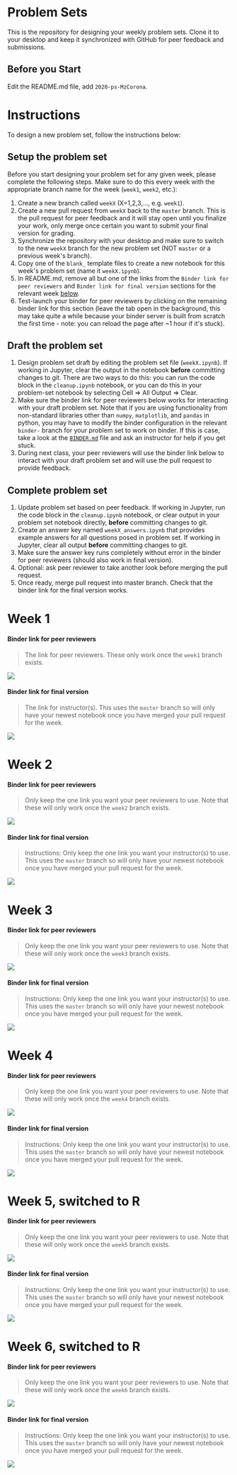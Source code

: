 # Problem Sets

This is the repository for designing your weekly problem sets. Clone it to your desktop and keep it synchronized with GitHub for peer feedback and submissions.

## Before you Start

Edit the README.md file, add `2020-ps-MzCorona`.

# Instructions

To design a new problem set, follow the instructions below:

## Setup the problem set

Before you start designing your problem set for any given week, please complete the following steps. Make sure to do this every week with the appropriate branch name for the week (`week1`, `week2`, etc.):

1. Create a new branch called `weekX` (X=1,2,3,..., e.g. `week1`).
2. Create a new pull request from `weekX` back to the `master` branch. This is the pull request for peer feedback and it will stay open until you finalize your work, only merge once certain you want to submit your final version for grading.
3. Synchronize the repository with your desktop and make sure to switch to the new `weekX` branch for the new problem set (NOT `master` or a previous week's branch).
4. Copy one of the `blank_` template files to create a new notebook for this week's problem set (name it `weekX.ipynb`).
5. In README.md, remove all but one of the links from the `Binder link for peer reviewers` and `Binder link for final version` sections for the relevant week [below](#week-1).
6. Test-launch your binder for peer reviewers by clicking on the remaining binder link for this section (leave the tab open in the background, this may take quite a while because your binder server is built from scratch the first time - note: you can reload the page after ~1 hour if it's stuck).

## Draft the problem set

1. Design problem set draft by editing the problem set file (`weekX.ipynb`). If working in Jupyter, clear the output in the notebook **before** committing changes to git. There are two ways to do this: you can run the code block in the `cleanup.ipynb` notebook, or you can do this in your problem-set notebook by selecting Cell => All Output => Clear.
2. Make sure the binder link for peer reviewers below works for interacting with your draft problem set. Note that if you are using functionality from non-standard libraries other than `numpy`, `matplotlib`, and `pandas` in python, you may have to modify the binder configuration in the relevant `binder-` branch for your problem set to work on binder. If this is case, take a look at the [`BINDER.md`](BINDER.md) file and ask an instructor for help if you get stuck.
3. During next class, your peer reviewers will use the binder link below to interact with your draft problem set and will use the pull request to provide feedback.

## Complete problem set

1. Update problem set based on peer feedback. If working in Jupyter, run the code block in the `cleanup.ipynb` notebook, or clear output in your problem set notebook directly, **before** committing changes to git.
2. Create an answer key named `weekX_answers.ipynb` that provides example answers for all questions posed in problem set. If working in Jupyter, clear all output **before** committing changes to git.
3. Make sure the answer key runs completely without error in the binder for peer reviewers (should also work in final version).
4. Optional: ask peer reviewer to take another look before merging the pull request.
5. Once ready, merge pull request into master branch. Check that the binder link for the final version works.

# Week 1

#### Binder link for peer reviewers

> The link for peer reviewers. These only work once the `week1` branch exists.

<a href='https://mybinder.org/v2/gh/CUB-Computational-Tools/2020-ps-MzCorona/binder-python?urlpath=git-pull?repo=https%3A%2F%2Fgithub.com%2FCUB-Computational-Tools%2F2020-ps-MzCorona%26branch%3Dweek1%26urlpath%3Dlab'><img src='https://img.shields.io/badge/launch%20draft-Py+Jupyter%20Lab-red.svg'/></a>

#### Binder link for final version

> The link for instructor(s). This uses the `master` branch so will only have your newest notebook once you have merged your pull request for the week.

<a href='https://mybinder.org/v2/gh/CUB-Computational-Tools/2020-ps-MzCorona/binder-python?urlpath=git-pull?repo=https%3A%2F%2Fgithub.com%2FCUB-Computational-Tools%2F2020-ps-MzCorona%26branch%3Dmaster%26urlpath%3Dlab'><img src='https://img.shields.io/badge/launch%20final-Py+Jupyter%20Lab-red.svg'/></a>


# Week 2

#### Binder link for peer reviewers

> Only keep the one link you want your peer reviewers to use. Note that these will only work once the `week2` branch exists.

<a href='https://mybinder.org/v2/gh/CUB-Computational-Tools/2020-ps-MzCorona/binder-python?urlpath=git-pull?repo=https%3A%2F%2Fgithub.com%2FCUB-Computational-Tools%2F2020-ps-MzCorona%26branch%3Dweek2%26urlpath%3Dlab'><img src='https://img.shields.io/badge/launch%20draft-Py+Jupyter%20Lab-red.svg'/></a>

#### Binder link for final version

> Instructions: Only keep the one link you want your instructor(s) to use. This uses the `master` branch so will only have your newest notebook once you have merged your pull request for the week.

<a href='https://mybinder.org/v2/gh/CUB-Computational-Tools/2020-ps-MzCorona/binder-python?urlpath=git-pull?repo=https%3A%2F%2Fgithub.com%2FCUB-Computational-Tools%2F2020-ps-MzCorona%26branch%3Dmaster%26urlpath%3Dlab'><img src='https://img.shields.io/badge/launch%20final-Py+Jupyter%20Lab-red.svg'/></a>


# Week 3

#### Binder link for peer reviewers

> Only keep the one link you want your peer reviewers to use. Note that these will only work once the `week3` branch exists.

<a href='https://mybinder.org/v2/gh/CUB-Computational-Tools/2020-ps-MzCorona/binder-python?urlpath=git-pull?repo=https%3A%2F%2Fgithub.com%2FCUB-Computational-Tools%2F2020-ps-MzCorona%26branch%3Dweek3%26urlpath%3Dlab'><img src='https://img.shields.io/badge/launch%20draft-Py+Jupyter%20Lab-red.svg'/></a>

#### Binder link for final version

> Instructions: Only keep the one link you want your instructor(s) to use. This uses the `master` branch so will only have your newest notebook once you have merged your pull request for the week.

<a href='https://mybinder.org/v2/gh/CUB-Computational-Tools/2020-ps-MzCorona/binder-python?urlpath=git-pull?repo=https%3A%2F%2Fgithub.com%2FCUB-Computational-Tools%2F2020-ps-MzCorona%26branch%3Dmaster%26urlpath%3Dlab'><img src='https://img.shields.io/badge/launch%20final-Py+Jupyter%20Lab-red.svg'/></a>


# Week 4

#### Binder link for peer reviewers

> Only keep the one link you want your peer reviewers to use. Note that these will only work once the `week4` branch exists.

<a href='https://mybinder.org/v2/gh/CUB-Computational-Tools/2020-ps-MzCorona/binder-python?urlpath=git-pull?repo=https%3A%2F%2Fgithub.com%2FCUB-Computational-Tools%2F2020-ps-MzCorona%26branch%3Dweek4%26urlpath%3Dlab'><img src='https://img.shields.io/badge/launch%20draft-Py+Jupyter%20Lab-red.svg'/></a>

#### Binder link for final version

> Instructions: Only keep the one link you want your instructor(s) to use. This uses the `master` branch so will only have your newest notebook once you have merged your pull request for the week.

<a href='https://mybinder.org/v2/gh/CUB-Computational-Tools/2020-ps-MzCorona/binder-python?urlpath=git-pull?repo=https%3A%2F%2Fgithub.com%2FCUB-Computational-Tools%2F2020-ps-MzCorona%26branch%3Dmaster%26urlpath%3Dlab'><img src='https://img.shields.io/badge/launch%20final-Py+Jupyter%20Lab-red.svg'/></a>


# Week 5, switched to R

#### Binder link for peer reviewers

> Only keep the one link you want your peer reviewers to use. Note that these will only work once the `week5` branch exists.

<a href='https://mybinder.org/v2/gh/CUB-Computational-Tools/2020-ps-MzCorona/binder-R?urlpath=git-pull?repo=https%3A%2F%2Fgithub.com%2FCUB-Computational-Tools%2F2020-ps-MzCorona%26branch%3Dweek5%26urlpath%3Dlab'><img src='https://img.shields.io/badge/launch%20draft-R+Jupyter%20Lab-orange.svg'/></a>


#### Binder link for final version

> Instructions: Only keep the one link you want your instructor(s) to use. This uses the `master` branch so will only have your newest notebook once you have merged your pull request for the week.

<a href='https://mybinder.org/v2/gh/CUB-Computational-Tools/2020-ps-MzCorona/binder-R?urlpath=git-pull?repo=https%3A%2F%2Fgithub.com%2FCUB-Computational-Tools%2F2020-ps-MzCorona%26branch%3Dmaster%26urlpath%3Dlab'><img src='https://img.shields.io/badge/launch%20final-R+Jupyter%20Lab-orange.svg'/></a>


# Week 6, switched to R

#### Binder link for peer reviewers

> Only keep the one link you want your peer reviewers to use. Note that these will only work once the `week6` branch exists.

<a href='https://mybinder.org/v2/gh/CUB-Computational-Tools/2020-ps-MzCorona/binder-R?urlpath=git-pull?repo=https%3A%2F%2Fgithub.com%2FCUB-Computational-Tools%2F2020-ps-MzCorona%26branch%3Dweek6%26urlpath%3Dlab'><img src='https://img.shields.io/badge/launch%20draft-R+Jupyter%20Lab-orange.svg'/></a>


#### Binder link for final version

> Instructions: Only keep the one link you want your instructor(s) to use. This uses the `master` branch so will only have your newest notebook once you have merged your pull request for the week.

<a href='https://mybinder.org/v2/gh/CUB-Computational-Tools/2020-ps-MzCorona/binder-R?urlpath=git-pull?repo=https%3A%2F%2Fgithub.com%2FCUB-Computational-Tools%2F2020-ps-MzCorona%26branch%3Dmaster%26urlpath%3Dlab'><img src='https://img.shields.io/badge/launch%20final-R+Jupyter%20Lab-orange.svg'/></a>
